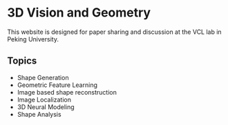 # 3D Vision and Geometry

This website is designed for paper sharing and discussion at the VCL lab in Peking University.


## Topics

- Shape Generation
- Geometric Feature Learning
- Image based shape reconstruction
- Image Localization
- 3D Neural Modeling
- Shape Analysis
